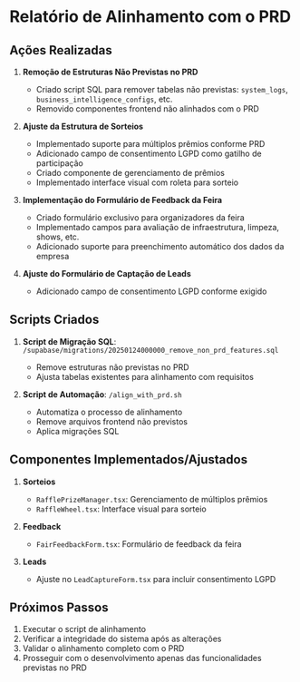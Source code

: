# Relatório de Alinhamento com o PRD

## Ações Realizadas

1. **Remoção de Estruturas Não Previstas no PRD**
   - Criado script SQL para remover tabelas não previstas: `system_logs`, `business_intelligence_configs`, etc.
   - Removido componentes frontend não alinhados com o PRD

2. **Ajuste da Estrutura de Sorteios**
   - Implementado suporte para múltiplos prêmios conforme PRD
   - Adicionado campo de consentimento LGPD como gatilho de participação
   - Criado componente de gerenciamento de prêmios
   - Implementado interface visual com roleta para sorteio

3. **Implementação do Formulário de Feedback da Feira**
   - Criado formulário exclusivo para organizadores da feira
   - Implementado campos para avaliação de infraestrutura, limpeza, shows, etc.
   - Adicionado suporte para preenchimento automático dos dados da empresa

4. **Ajuste do Formulário de Captação de Leads**
   - Adicionado campo de consentimento LGPD conforme exigido

## Scripts Criados

1. **Script de Migração SQL**: `/supabase/migrations/20250124000000_remove_non_prd_features.sql`
   - Remove estruturas não previstas no PRD
   - Ajusta tabelas existentes para alinhamento com requisitos

2. **Script de Automação**: `/align_with_prd.sh`
   - Automatiza o processo de alinhamento
   - Remove arquivos frontend não previstos
   - Aplica migrações SQL

## Componentes Implementados/Ajustados

1. **Sorteios**
   - `RafflePrizeManager.tsx`: Gerenciamento de múltiplos prêmios
   - `RaffleWheel.tsx`: Interface visual para sorteio

2. **Feedback**
   - `FairFeedbackForm.tsx`: Formulário de feedback da feira

3. **Leads**
   - Ajuste no `LeadCaptureForm.tsx` para incluir consentimento LGPD

## Próximos Passos

1. Executar o script de alinhamento
2. Verificar a integridade do sistema após as alterações
3. Validar o alinhamento completo com o PRD
4. Prosseguir com o desenvolvimento apenas das funcionalidades previstas no PRD